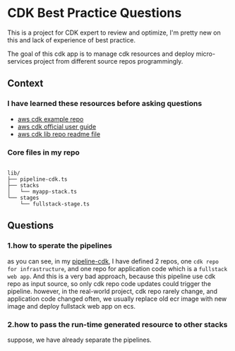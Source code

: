 # CDK Best Practice Questions

This is a project for CDK expert to review and optimize, I'm pretty new on this and lack of experience of best practice.

The goal of this cdk app is to manage cdk resources and deploy micro-services project from different source repos programmingly.

## Context

### I have learned these resources before asking questions

* <a href="https://github.com/aws-samples/aws-cdk-examples" target="_blank" >aws cdk example repo</a>
* <a href="https://docs.aws.amazon.com/cdk/v2/guide/home.html" target="_blank" >aws cdk official user guide</a>
* <a href="https://github.com/aws/aws-cdk/blob/main/packages/aws-cdk-lib/pipelines/README.md" target="_blank" >aws cdk lib repo readme file</a>


### Core files in my repo

```

lib/                                                                                                       
├── pipeline-cdk.ts                                                                                        
├── stacks                                                                                                 
│   └── myapp-stack.ts                                                                                     
└── stages                                                                                                 
    └── fullstack-stage.ts                                                                                 

```


## Questions

### 1.how to sperate the pipelines


as you can see, in my [pipeline-cdk](./lib/pipeline-cdk.ts), I have defined 2 repos, one `cdk repo for infrastructure`, and one repo for application code which is a `fullstack web app`. And this is a very bad approach, because this pipeline use cdk repo as input source, so only cdk repo code updates could trigger the pipeline. however, in the real-world project, cdk repo rarely change, and application code changed often, we usually replace old ecr image with new image and deploy fullstack web app on ecs.


### 2.how to pass the run-time generated resource to other stacks

suppose, we have already separate the pipelines.

